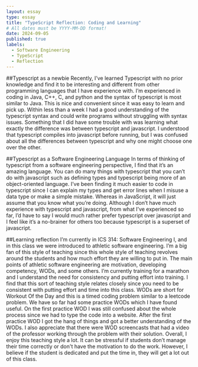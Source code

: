 ```yaml
---
layout: essay
type: essay
title: "TypeScript Reflection: Coding and Learning"
# All dates must be YYYY-MM-DD format!
date: 2024-09-05
published: true
labels:
  - Software Engineering
  - TypeScript
  - Reflection
---
```


##Typescript as a newbie
Recently, I’ve learned Typescript with no prior knowledge and find it to be interesting and different from other programming languages that I have experience with. I’m experienced in coding in Java, C++, C, and python and the syntax of typescript is most similar to Java. This is nice and convenient since it was easy to learn and pick up. Within less than a week I had a good understanding of the typescript syntax and could write programs without struggling with syntax issues. Something that I did have some trouble with was learning what exactly the difference was between typescript and javascript. I understood that typescript compiles into javascript before running, but I was confused about all the differences between typescript and why one might choose one over the other.

##Typescript as a Software Engineering Language
In terms of thinking of typescript from a software engineering perspective, I find that it’s an amazing language. You can do many things with typescript that you can’t do with javascript such as defining types and typescript being more of an object-oriented language. I’ve been finding it much easier to code in typescript since I can explain my types and get error lines when I misuse a data type or make a simple mistake. Whereas in JavaScript, it will just assume that you know what you’re doing. Although I don’t have much experience with typescript and javascript, from what I’ve experienced so far, I’d have to say I would much rather prefer typescript over javascript and I feel like it’s a no-brainer for others too because typescript is a superset of javascript.

##Learning reflection
I’m currently in ICS 314: Software Engineering I, and in this class we were introduced to athletic software engineering. I’m a big fan of this style of teaching since this whole style of teaching revolves around the students and how much effort they are willing to put in. The main points of athletic software engineering are motivation, developing competency, WODs, and some others. I’m currently training for a marathon and I understand the need for consistency and putting effort into training. I find that this sort of teaching style relates closely since you need to be consistent with putting effort and time into this class. WODs are short for Workout Of the Day and this is a timed coding problem similar to a leetcode problem. We have so far had some practice WODs which I have found useful. On the first practice WOD I was still confused about the whole process since we had to type the code into a website. After the first practice WOD I got the hang of things and got a better understanding of the WODs. I also appreciate that there were WOD screencasts that had a video of the professor working through the problem with their solution. Overall, I enjoy this teaching style a lot. It can be stressful if students don’t manage their time correctly or don't have the motivation to do the work. However, I believe if the student is dedicated and put the time in, they will get a lot out of this class.
